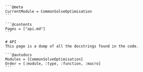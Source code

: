     ```@meta
    CurrentModule = CommonSolveOptimisation 
    ```

    ```@contents
    Pages = ["api.md"]
    ```

    # API
    This page is a dump of all the docstrings found in the code. 

    ```@autodocs
    Modules = [CommonSolveOptimisation]
    Order = [:module, :type, :function, :macro]
    ```